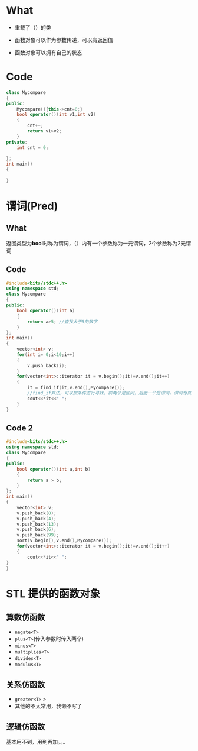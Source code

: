 # What

- 重载了（）的类

- 函数对象可以作为参数传递，可以有返回值
- 函数对象可以拥有自己的状态

# Code

```c++
class Mycompare
{
public:
    Mycompare(){this->cnt=0;}
    bool operator()(int v1,int v2)
    {
        cnt++;
        return v1>v2;
    }
private:
    int cnt = 0;
    
};
int main()
{
    
}
```

# 谓词(Pred)

## What

返回类型为**bool**时称为谓词，（）内有一个参数称为一元谓词，2个参数称为2元谓词

## Code

```c++
#include<bits/stdc++.h>
using namespace std;
class Mycompare
{
public:
	bool operator()(int a)
	{
		return a>5; //查找大于5的数字
	}	
};
int main()
{
	vector<int> v;
	for(int i= 0;i<10;i++)
	{
		v.push_back(i);
	}
	for(vector<int>::iterator it = v.begin();it!=v.end();it++)
	{
		it = find_if(it,v.end(),Mycompare());
        //find_if算法，可以按条件进行寻找，前两个是区间，后面一个是谓词，谓词为真返回一个迭代器
		cout<<*it<<" ";
	}
}
```

## Code 2

```c++
#include<bits/stdc++.h>
using namespace std;
class Mycompare
{
public:
	bool operator()(int a,int b)
	{
		return a > b;
	}	
};
int main()
{
    vector<int> v;
    v.push_back(8);
    v.push_back(4);
    v.push_back(13);
    v.push_back(6);
    v.push_back(99);
    sort(v.begin(),v.end(),Mycompare());
    for(vector<int>::iterator it = v.begin();it!=v.end();it++)
    {
        cout<<*it<<" ";
}
}
```



# STL 提供的函数对象

## 算数仿函数

- ``negate<T>``
- ``plus<T>``(传入参数时传入两个)
- ``minus<T>``
- ``multiplies<T>``
- ``divides<T>``
- ``modulus<T>``

## 关系仿函数

- ``greater<T>``  $>$
- 其他的不太常用，我懒不写了

## 逻辑仿函数

基本用不到，用到再加。。。